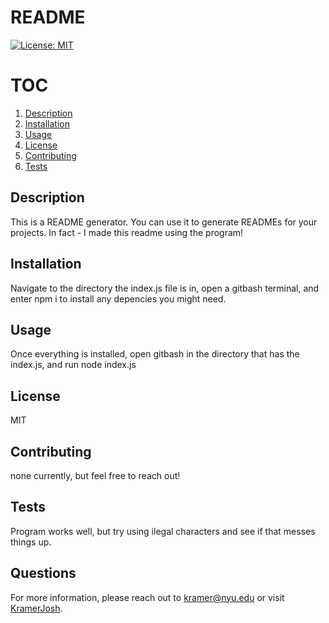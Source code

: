 # README

 [![License: MIT](https://img.shields.io/badge/License-MIT-yellow.svg)](https://opensource.org/licenses/MIT)
# TOC
1. [Description](#Description)
2. [Installation](#Installation)
3. [Usage](#Usage)
4. [License](#License)
5. [Contributing](#Contributing)
6. [Tests](#Tests)

<div id='Description' /> 
 
 ## Description 
 This is a README generator.  You can use it to generate READMEs for your projects.  In fact - I made this readme using the program! 

<div id='Installation' /> 
 
 ## Installation 
 Navigate to the directory the index.js file is in, open a gitbash terminal, and enter npm i to install any depencies you might need. 

<div id='Usage' /> 
 
 ## Usage 
 Once everything is installed, open gitbash in the directory that has the index.js, and run node index.js 

<div id='License' /> 
 
 ## License 
 MIT 

<div id='Contributing' /> 
 
 ## Contributing 
 none currently, but feel free to reach out! 

<div id='Tests' /> 
 
 ## Tests 
 Program works well, but try using ilegal characters and see if that messes things up. 

<div id='Questions' /> 
 
 ## Questions 
 For more information, please reach out to [kramer@nyu.edu](mailto:kramer@nyu.edu) or visit [KramerJosh](https://www.github.com/KramerJosh). 
